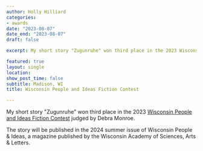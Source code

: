 ```yaml
---
author: Holly Hilliard
categories:
- awards
date: "2023-08-07"
date_end: "2023-08-07"
draft: false

excerpt: My short story "Zugunruhe" won third place in the 2023 Wisconsin People and Ideas Fiction Contest judged by Debra Monroe.

featured: true
layout: single
location: 
show_post_time: false
subtitle: Madison, WI
title: Wisconsin People and Ideas Fiction Contest

---
```


My short story "Zugunruhe" won third place in the 2023 [Wisconsin People and Ideas Fiction Contest](https://www.wisconsinacademy.org/content/writing-contests) judged by Debra Monroe.

The story will be published in the 2024 summer issue of Wisconsin People & Ideas, a magazine published by the Wisconsin Academy of Sciences, Arts & Letters.